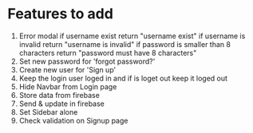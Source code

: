 # Features to add

1. Error modal
    if username exist return "username exist"
    if username is invalid return "username is invalid"
    if password is smaller than 8 characters return "password must have 8 characters"
2. Set new password for 'forgot password?'
3. Create new user for 'Sign up'
4. Keep the login user loged in and if is loget out keep it loged out
5. Hide Navbar from Login page
6. Store data from firebase
7. Send & update in firebase 
8. Set Sidebar alone
9. Check validation on Signup page